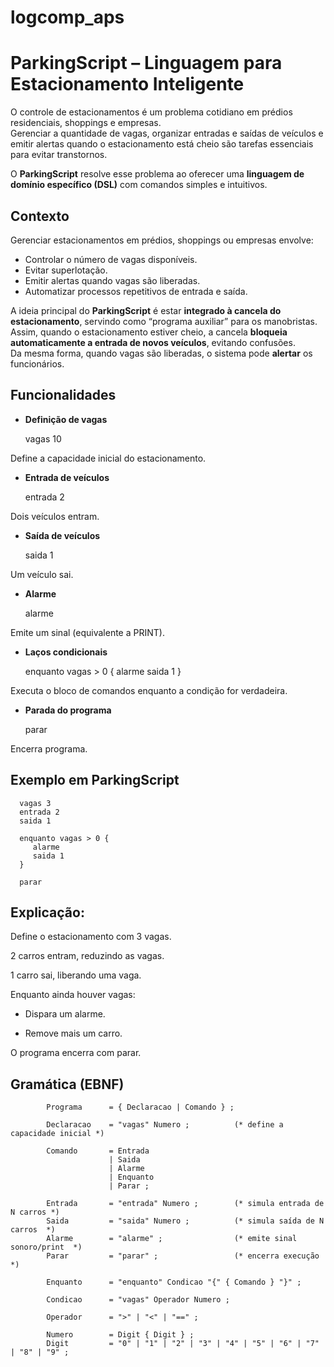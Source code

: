 # logcomp_aps


# ParkingScript – Linguagem para Estacionamento Inteligente  

O controle de estacionamentos é um problema cotidiano em prédios residenciais, shoppings e empresas.  
Gerenciar a quantidade de vagas, organizar entradas e saídas de veículos e emitir alertas quando o estacionamento está cheio são tarefas essenciais para evitar transtornos.  

O **ParkingScript** resolve esse problema ao oferecer uma **linguagem de domínio específico (DSL)** com comandos simples e intuitivos.

## Contexto  

Gerenciar estacionamentos em prédios, shoppings ou empresas envolve:  
- Controlar o número de vagas disponíveis.  
- Evitar superlotação.  
- Emitir alertas quando vagas são liberadas.  
- Automatizar processos repetitivos de entrada e saída.  

A ideia principal do **ParkingScript** é estar **integrado à cancela do estacionamento**, servindo como “programa auxiliar” para os manobristas.  
Assim, quando o estacionamento estiver cheio, a cancela **bloqueia automaticamente a entrada de novos veículos**, evitando confusões.  
Da mesma forma, quando vagas são liberadas, o sistema pode **alertar** os funcionários.  

## Funcionalidades  

- **Definição de vagas**
  
   vagas 10

Define a capacidade inicial do estacionamento.

- **Entrada de veículos**

   entrada 2

Dois veículos entram.

- **Saída de veículos**
 
   saida 1

Um veículo sai.

- **Alarme**

   alarme

Emite um sinal (equivalente a PRINT).

- **Laços condicionais**

   enquanto vagas > 0 {
   alarme
   saida 1
      }

Executa o bloco de comandos enquanto a condição for verdadeira.

- **Parada do programa**
 
   parar

Encerra programa.


## Exemplo em ParkingScript  

      vagas 3
      entrada 2
      saida 1
      
      enquanto vagas > 0 {
         alarme
         saida 1
      }
      
      parar

## Explicação:

Define o estacionamento com 3 vagas.

2 carros entram, reduzindo as vagas.

1 carro sai, liberando uma vaga.

Enquanto ainda houver vagas:

* Dispara um alarme.

* Remove mais um carro.

O programa encerra com parar.

## Gramática (EBNF)

            Programa      = { Declaracao | Comando } ;

            Declaracao    = "vagas" Numero ;          (* define a capacidade inicial *)
            
            Comando       = Entrada
                          | Saida
                          | Alarme
                          | Enquanto
                          | Parar ;
            
            Entrada       = "entrada" Numero ;        (* simula entrada de N carros *)
            Saida         = "saida" Numero ;          (* simula saída de N carros  *)
            Alarme        = "alarme" ;                (* emite sinal sonoro/print  *)
            Parar         = "parar" ;                 (* encerra execução          *)
            
            Enquanto      = "enquanto" Condicao "{" { Comando } "}" ;
            
            Condicao      = "vagas" Operador Numero ;
            
            Operador      = ">" | "<" | "==" ;
            
            Numero        = Digit { Digit } ;
            Digit         = "0" | "1" | "2" | "3" | "4" | "5" | "6" | "7" | "8" | "9" ;

